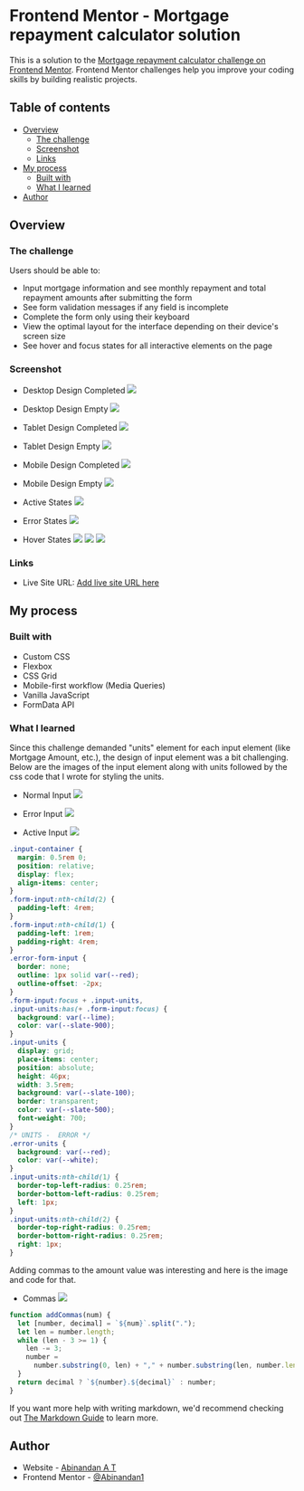 # Frontend Mentor - Mortgage repayment calculator solution

This is a solution to the [Mortgage repayment calculator challenge on Frontend Mentor](https://www.frontendmentor.io/challenges/mortgage-repayment-calculator-Galx1LXK73). Frontend Mentor challenges help you improve your coding skills by building realistic projects.

## Table of contents

- [Overview](#overview)
  - [The challenge](#the-challenge)
  - [Screenshot](#screenshot)
  - [Links](#links)
- [My process](#my-process)
  - [Built with](#built-with)
  - [What I learned](#what-i-learned)
- [Author](#author)

## Overview

### The challenge

Users should be able to:

- Input mortgage information and see monthly repayment and total repayment amounts after submitting the form
- See form validation messages if any field is incomplete
- Complete the form only using their keyboard
- View the optimal layout for the interface depending on their device's screen size
- See hover and focus states for all interactive elements on the page

### Screenshot

- Desktop Design Completed
  ![](./solution-images/abinandan-desktop-design-completed.png)

- Desktop Design Empty
  ![](./solution-images/abinandan-desktop-design-empty.png)

- Tablet Design Completed
  ![](./solution-images/abinandan-tablet-design-completed.png)

- Tablet Design Empty
  ![](./solution-images/abinandan-tablet-design-empty.png)

- Mobile Design Completed
  ![](./solution-images/abinandan-mobile-design-completed.png)

- Mobile Design Empty
  ![](./solution-images/abinandan-mobile-design-empty.png)

- Active States
  ![](./solution-images/abinandan-active-states.png)

- Error States
  ![](./solution-images/abinandan-error-states.png)

- Hover States
  ![](./solution-images/abinandan-hover-states-1.png)
  ![](./solution-images/abinandan-hover-states-2.png)
  ![](./solution-images/abinandan-hover-states-3.png)

### Links

- Live Site URL: [Add live site URL here]()

## My process

### Built with

- Custom CSS
- Flexbox
- CSS Grid
- Mobile-first workflow (Media Queries)
- Vanilla JavaScript
- FormData API

### What I learned

Since this challenge demanded "units" element for each input element (like Mortgage Amount, etc.), the design of input element was a bit challenging. Below are the images of the input element along with units followed by the css code that I wrote for styling the units.

- Normal Input
  ![](./solution-images/abinandan-input-units-normal.PNG)

- Error Input
  ![](./solution-images/abinandan-input-units-error.PNG)

- Active Input
  ![](./solution-images/abinandan-input-units-active.PNG)

```css
.input-container {
  margin: 0.5rem 0;
  position: relative;
  display: flex;
  align-items: center;
}
.form-input:nth-child(2) {
  padding-left: 4rem;
}
.form-input:nth-child(1) {
  padding-left: 1rem;
  padding-right: 4rem;
}
.error-form-input {
  border: none;
  outline: 1px solid var(--red);
  outline-offset: -2px;
}
.form-input:focus + .input-units,
.input-units:has(+ .form-input:focus) {
  background: var(--lime);
  color: var(--slate-900);
}
.input-units {
  display: grid;
  place-items: center;
  position: absolute;
  height: 46px;
  width: 3.5rem;
  background: var(--slate-100);
  border: transparent;
  color: var(--slate-500);
  font-weight: 700;
}
/* UNITS -  ERROR */
.error-units {
  background: var(--red);
  color: var(--white);
}
.input-units:nth-child(1) {
  border-top-left-radius: 0.25rem;
  border-bottom-left-radius: 0.25rem;
  left: 1px;
}
.input-units:nth-child(2) {
  border-top-right-radius: 0.25rem;
  border-bottom-right-radius: 0.25rem;
  right: 1px;
}
```

Adding commas to the amount value was interesting and here is the image and code for that.

- Commas
  ![](./solution-images/abinandan-add-commas.PNG)

```js
function addCommas(num) {
  let [number, decimal] = `${num}`.split(".");
  let len = number.length;
  while (len - 3 >= 1) {
    len -= 3;
    number =
      number.substring(0, len) + "," + number.substring(len, number.length);
  }
  return decimal ? `${number}.${decimal}` : number;
}
```

If you want more help with writing markdown, we'd recommend checking out [The Markdown Guide](https://www.markdownguide.org/) to learn more.

## Author

- Website - [Abinandan A T](https://my-portfolio-1z8s.onrender.com/)
- Frontend Mentor - [@Abinandan1](https://www.frontendmentor.io/profile/Abinandan1)
